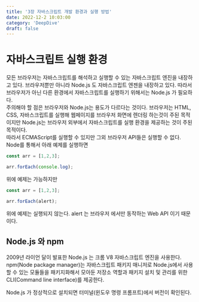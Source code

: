 ```yaml
---
title: '3장 자바스크립트 개발 환경과 실행 방법'
date: 2022-12-2 10:03:00
category: 'DeepDive'
draft: false
---
```


# 자바스크립트 실행 환경
모든 브라우저는 자바스크립트를 해석하고 실행할 수 있는 자바스크립트 엔진을 내장하고 있다.
브라우저뿐만 아니라 Node.js 도 자바스크립트 엔젠을 내장하고 있다.
따라서 브라우저가 아닌 다른 환경에서 자바스크립트를 실행하기 위해서는 Node.js 가 필요하다.<br>
주의해야 할 점은 브라우저와 Node.js는 용도가 다르다는 것이다. 브라우저는 HTML, CSS, 자바스크립트를 실행해 웹페이지를 브라우저 화면에 렌더링 하는것이 주된 목적이지만 Node.js는 브라우저 외부에서 자바스크립트를 실행 환경을 제공하는 것이 주된 목적이다.<br>
따라서 ECMAScript를 실행할 수 있지만 그외 브라우저 API들은 실행할 수 없다.
Node를 통해서 아래 예제를 실행하면
```js
const arr = [1,2,3];

arr.forEach(console.log);
```
위에 예제는 가능하지만 
```js
const arr = [1,2,3];

arr.forEach(alert);
```
위에 예제는 실행되지 않는다. alert 는 브라우저 에서만 동작하는 Web API 이기 때문이다.<br>

## Node.js 와 npm
2009년 라이언 달이 발표한 Node.js 는 크롬 V8 자바스크립트 엔진을 사용한다. <br>
npm(Node package manager)는 자바스크립트 패키지 매니저로 Node.js에서 사용할 수 있는 모듈들을 패키지화해서 모아둔 저장소 역할과 패키지 설치 및 관리를 위한 CLI(Command line interface)를 제공한다.<br>

Node.js 가 정상적으로 설치되면 터미널(윈도우 명령 프롬프트)에서 버전이 확인된다. <br>